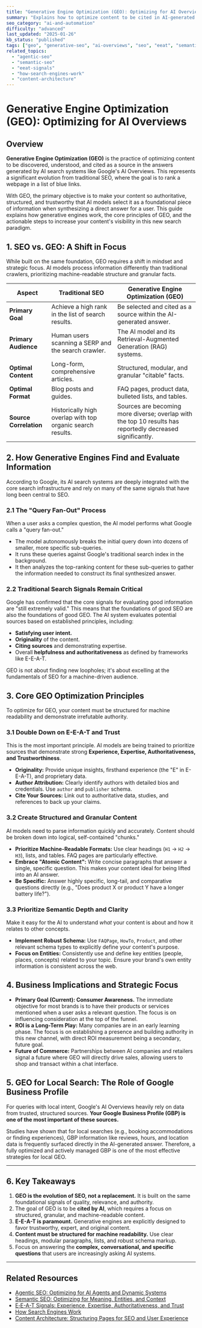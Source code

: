 ```yaml
---
title: "Generative Engine Optimization (GEO): Optimizing for AI Overviews"
summary: "Explains how to optimize content to be cited in AI-generated search answers by focusing on E-E-A-T, semantic structure, and content modularity."
seo_category: "ai-and-automation"
difficulty: "advanced"
last_updated: "2025-01-26"
kb_status: "published"
tags: ["geo", "generative-seo", "ai-overviews", "seo", "eeat", "semantic-seo", "rag", "entity-optimization"]
related_topics:
  - "agentic-seo"
  - "semantic-seo"
  - "eeat-signals"
  - "how-search-engines-work"
  - "content-architecture"
---
```


# Generative Engine Optimization (GEO): Optimizing for AI Overviews

## Overview

**Generative Engine Optimization (GEO)** is the practice of optimizing content to be discovered, understood, and cited as a source in the answers generated by AI search systems like Google's AI Overviews. This represents a significant evolution from traditional SEO, where the goal is to rank a webpage in a list of blue links.

With GEO, the primary objective is to make your content so authoritative, structured, and trustworthy that AI models select it as a foundational piece of information when synthesizing a direct answer for a user. This guide explains how generative engines work, the core principles of GEO, and the actionable steps to increase your content's visibility in this new search paradigm.

## 1. SEO vs. GEO: A Shift in Focus

While built on the same foundation, GEO requires a shift in mindset and strategic focus. AI models process information differently than traditional crawlers, prioritizing machine-readable structure and granular facts.

| Aspect | Traditional SEO | Generative Engine Optimization (GEO) |
|---|---|---|
| **Primary Goal** | Achieve a high rank in the list of search results. | Be selected and cited as a source within the AI-generated answer. |
| **Primary Audience**| Human users scanning a SERP and the search crawler. | The AI model and its Retrieval-Augmented Generation (RAG) systems. |
| **Optimal Content**| Long-form, comprehensive articles. | Structured, modular, and granular "citable" facts. |
| **Optimal Format**| Blog posts and guides. | FAQ pages, product data, bulleted lists, and tables. |
| **Source Correlation**| Historically high overlap with top organic search results. | Sources are becoming more diverse; overlap with the top 10 results has reportedly decreased significantly. |

## 2. How Generative Engines Find and Evaluate Information

According to Google, its AI search systems are deeply integrated with the core search infrastructure and rely on many of the same signals that have long been central to SEO.

### 2.1 The "Query Fan-Out" Process
When a user asks a complex question, the AI model performs what Google calls a "query fan-out."
-   The model autonomously breaks the initial query down into dozens of smaller, more specific sub-queries.
-   It runs these queries against Google's traditional search index in the background.
-   It then analyzes the top-ranking content for these sub-queries to gather the information needed to construct its final synthesized answer.

### 2.2 Traditional Search Signals Remain Critical
Google has confirmed that the core signals for evaluating good information are "still extremely valid." This means that the foundations of good SEO are also the foundations of good GEO. The AI system evaluates potential sources based on established principles, including:
-   **Satisfying user intent.**
-   **Originality** of the content.
-   **Citing sources** and demonstrating expertise.
-   Overall **helpfulness and authoritativeness** as defined by frameworks like E-E-A-T.

GEO is not about finding new loopholes; it's about excelling at the fundamentals of SEO for a machine-driven audience.

## 3. Core GEO Optimization Principles

To optimize for GEO, your content must be structured for machine readability and demonstrate irrefutable authority.

### 3.1 Double Down on E-E-A-T and Trust
This is the most important principle. AI models are being trained to prioritize sources that demonstrate strong **Experience, Expertise, Authoritativeness, and Trustworthiness**.
-   **Originality:** Provide unique insights, firsthand experience (the "E" in E-E-A-T), and proprietary data.
-   **Author Attribution:** Clearly identify authors with detailed bios and credentials. Use `author` and `publisher` schema.
-   **Cite Your Sources:** Link out to authoritative data, studies, and references to back up your claims.

### 3.2 Create Structured and Granular Content
AI models need to parse information quickly and accurately. Content should be broken down into logical, self-contained "chunks."
-   **Prioritize Machine-Readable Formats:** Use clear headings (`H1` -> `H2` -> `H3`), lists, and tables. FAQ pages are particularly effective.
-   **Embrace "Atomic Content":** Write concise paragraphs that answer a single, specific question. This makes your content ideal for being lifted into an AI answer.
-   **Be Specific:** Answer highly specific, long-tail, and comparative questions directly (e.g., "Does product X or product Y have a longer battery life?").

### 3.3 Prioritize Semantic Depth and Clarity
Make it easy for the AI to understand *what* your content is about and how it relates to other concepts.
-   **Implement Robust Schema:** Use `FAQPage`, `HowTo`, `Product`, and other relevant schema types to explicitly define your content's purpose.
-   **Focus on Entities:** Consistently use and define key entities (people, places, concepts) related to your topic. Ensure your brand's own entity information is consistent across the web.

## 4. Business Implications and Strategic Focus

-   **Primary Goal (Current): Consumer Awareness.** The immediate objective for most brands is to have their products or services mentioned when a user asks a relevant question. The focus is on influencing consideration at the top of the funnel.
-   **ROI is a Long-Term Play:** Many companies are in an early learning phase. The focus is on establishing a presence and building authority in this new channel, with direct ROI measurement being a secondary, future goal.
-   **Future of Commerce:** Partnerships between AI companies and retailers signal a future where GEO will directly drive sales, allowing users to shop and transact within a chat interface.

## 5. GEO for Local Search: The Role of Google Business Profile

For queries with local intent, Google's AI Overviews heavily rely on data from trusted, structured sources. **Your Google Business Profile (GBP) is one of the most important of these sources.**

Studies have shown that for local searches (e.g., booking accommodations or finding experiences), GBP information like reviews, hours, and location data is frequently surfaced directly in the AI-generated answer. Therefore, a fully optimized and actively managed GBP is one of the most effective strategies for local GEO.

---

## 6. Key Takeaways

1.  **GEO is the evolution of SEO, not a replacement.** It is built on the same foundational signals of quality, relevance, and authority.
2.  The goal of GEO is to be **cited by AI**, which requires a focus on structured, granular, and machine-readable content.
3.  **E-E-A-T is paramount.** Generative engines are explicitly designed to favor trustworthy, expert, and original content.
4.  **Content must be structured for machine readability.** Use clear headings, modular paragraphs, lists, and robust schema markup.
5.  Focus on answering the **complex, conversational, and specific questions** that users are increasingly asking AI systems.

---

## Related Resources
- [Agentic SEO: Optimizing for AI Agents and Dynamic Systems](./2_agentic-seo.md)
- [Semantic SEO: Optimizing for Meaning, Entities, and Context](/Knowledge/SEO/3_technical-seo/6_semantic-seo.md)
- [E‑E-A-T Signals: Experience, Expertise, Authoritativeness, and Trust](/Knowledge/SEO/0_fundamentals/5_eeat-signals.md)
- [How Search Engines Work](/Knowledge/SEO/0_fundamentals/2_how-search-engines-work.md)
- [Content Architecture: Structuring Pages for SEO and User Experience](/Knowledge/SEO/2_content-and-on-page/1_content-architecture.md)
